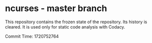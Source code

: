 # ncurses - master branch

This repository contains the frozen state of the repository.
Its history is cleared. It is used only for static code
analysis with Codacy.

Commit Time: 1720752764